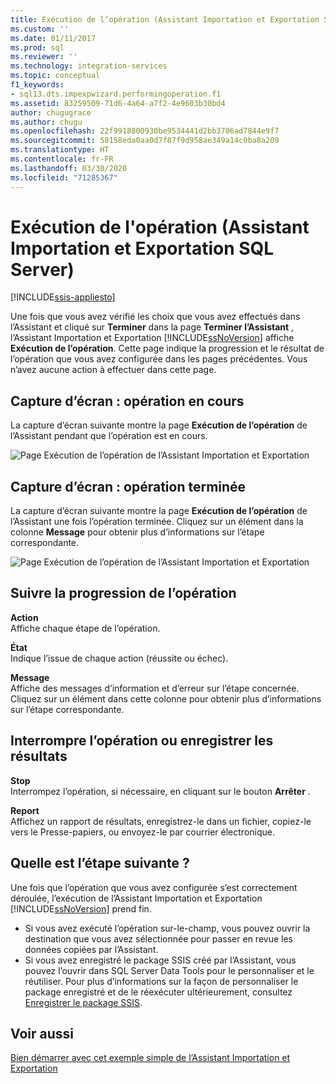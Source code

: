 ```yaml
---
title: Exécution de l’opération (Assistant Importation et Exportation SQL Server) | Microsoft Docs
ms.custom: ''
ms.date: 01/11/2017
ms.prod: sql
ms.reviewer: ''
ms.technology: integration-services
ms.topic: conceptual
f1_keywords:
- sql13.dts.impexpwizard.performingoperation.f1
ms.assetid: 83259509-71d6-4a64-a7f2-4e9603b30bd4
author: chugugrace
ms.author: chugu
ms.openlocfilehash: 22f9918800930be9534441d2bb3706ad7844e9f7
ms.sourcegitcommit: 58158eda0aa0d7f87f9d958ae349a14c0ba8a209
ms.translationtype: HT
ms.contentlocale: fr-FR
ms.lasthandoff: 03/30/2020
ms.locfileid: "71285367"
---
```

# <a name="performing-operation-sql-server-import-and-export-wizard"></a>Exécution de l'opération (Assistant Importation et Exportation SQL Server)

[!INCLUDE[ssis-appliesto](../../includes/ssis-appliesto-ssvrpluslinux-asdb-asdw-xxx.md)]


Une fois que vous avez vérifié les choix que vous avez effectués dans l’Assistant et cliqué sur **Terminer** dans la page **Terminer l’Assistant** , l’Assistant Importation et Exportation [!INCLUDE[ssNoVersion](../../includes/ssnoversion-md.md)] affiche **Exécution de l’opération**. Cette page indique la progression et le résultat de l’opération que vous avez configurée dans les pages précédentes. Vous n’avez aucune action à effectuer dans cette page.

## <a name="screen-shot---operation-in-progress"></a>Capture d’écran : opération en cours 
 La capture d’écran suivante montre la page **Exécution de l’opération** de l’Assistant pendant que l’opération est en cours.  
  
 ![Page Exécution de l’opération de l’Assistant Importation et Exportation](../../integration-services/import-export-data/media/performing-operation1.png "Page Exécution de l’opération de l’Assistant Importation et Exportation")  

## <a name="screen-shot---operation-completed"></a>Capture d’écran : opération terminée 
 La capture d’écran suivante montre la page **Exécution de l’opération** de l’Assistant une fois l’opération terminée. Cliquez sur un élément dans la colonne **Message** pour obtenir plus d’informations sur l’étape correspondante.  
  
 ![Page Exécution de l’opération de l’Assistant Importation et Exportation](../../integration-services/import-export-data/media/performing-operation2.png "Page Exécution de l’opération de l’Assistant Importation et Exportation")  
  
## <a name="watch-the-progress-of-the-operation"></a>Suivre la progression de l’opération
 **Action**  
 Affiche chaque étape de l’opération.  
  
 **État**  
 Indique l’issue de chaque action (réussite ou échec).  
  
 **Message**  
 Affiche des messages d’information et d’erreur sur l’étape concernée. Cliquez sur un élément dans cette colonne pour obtenir plus d’informations sur l’étape correspondante.

## <a name="interrupt-the-operation-or-save-the-results"></a>Interrompre l’opération ou enregistrer les résultats
 **Stop**  
 Interrompez l’opération, si nécessaire, en cliquant sur le bouton **Arrêter** .  
  
 **Report**  
 Affichez un rapport de résultats, enregistrez-le dans un fichier, copiez-le vers le Presse-papiers, ou envoyez-le par courrier électronique.  
  
## <a name="whats-next"></a>Quelle est l’étape suivante ?  
 Une fois que l’opération que vous avez configurée s’est correctement déroulée, l’exécution de l’Assistant Importation et Exportation [!INCLUDE[ssNoVersion](../../includes/ssnoversion-md.md)] prend fin.  
-   Si vous avez exécuté l’opération sur-le-champ, vous pouvez ouvrir la destination que vous avez sélectionnée pour passer en revue les données copiées par l’Assistant.  
-   Si vous avez enregistré le package SSIS créé par l’Assistant, vous pouvez l’ouvrir dans SQL Server Data Tools pour le personnaliser et le réutiliser. Pour plus d’informations sur la façon de personnaliser le package enregistré et de le réexécuter ultérieurement, consultez [Enregistrer le package SSIS](../../integration-services/import-export-data/save-ssis-package-sql-server-import-and-export-wizard.md).

## <a name="see-also"></a>Voir aussi
[Bien démarrer avec cet exemple simple de l’Assistant Importation et Exportation](../../integration-services/import-export-data/get-started-with-this-simple-example-of-the-import-and-export-wizard.md)


